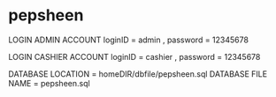 # pepsheen

LOGIN ADMIN ACCOUNT
  loginID = admin ,
  password = 12345678
 
  
LOGIN CASHIER ACCOUNT
  loginID = cashier ,
  password = 12345678
  
DATABASE LOCATION = homeDIR/dbfile/pepsheen.sql
DATABASE FILE NAME = pepsheen.sql

